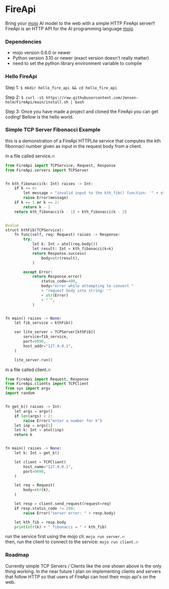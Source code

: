 # FireApi

Bring your [mojo]() AI model to the web with a simple HTTP FireApi server!!
FireApi is an HTTP API for the AI programming language [mojo]()

### Dependencies
 - mojo version 0.6.0 or newer
 - Python version 3.10 or newer (exact version doesn't really matter)
 - need to set the python library environment variable to compile

### Hello FireApi
Step 1: `$ mkdir hello_fire_api && cd hello_fire_api` <br>

Step 2: `$ curl -sS https://raw.githubusercontent.com/Jensen-holm/FireApi/main/install.sh | bash`

Step 3: Once you have made a project and cloned the FireApi you can get coding! Bellow is the hello world.


### Simple TCP Server Fibonacci Example

this is a demonstration of a FireApi HTTPLite service that computes the kth fibonnaci number given as input
in the request body from a client.

in a file called service.🔥
```py
from FireApi import TCPService, Request, Response
from FireApi.servers import TCPServer


fn kth_fibonacci(k: Int) raises -> Int:
    if k <= 0:
        let message = "invalid input to the kth_fib() function: '" + str(k) + "'"
        raise Error(message)
    if k == 1 or k == 2:
        return k - 1
    return kth_fibonacci(k - 1) + kth_fibonacci(k - 2)


@value
struct kthFib(TCPService):
    fn func(self, req: Request) raises -> Response:
        try:
            let k: Int = atol(req.body())
            let result: Int = kth_fibonacci(k=k)
            return Response.success(
                body=str(result),
            )

        except Error:
            return Response.error(
                status_code=400,
                body="error while attempting to convert "
                + "request body into string: '"
                + str(Error)
                + "'",
            )


fn main() raises -> None:
    let fib_service = kthFib()

    var lite_server = TCPServer[kthFib](
        service=fib_service,
        port=9090,
        host_addr="127.0.0.1",
    )

    lite_server.run()
```

in a file called client.🔥
```py
from FireApi import Request, Response
from FireApi.clients import TCPClient
from sys import argv
import random


fn get_k() raises -> Int:
    let args = argv()
    if len(args) < 2:
        raise Error("enter a number for k")
    let inp = args[1]
    let k: Int = atol(inp)
    return k


fn main() raises -> None:
    let k: Int = get_k()

    let client = TCPClient(
        host_name="127.0.0.1",
        port=9090,
    )

    let req = Request(
        body=str(k),
    )

    let resp = client.send_request(request=req)
    if resp.status_code != 200:
        raise Error("server error: " + resp.body)

    let kth_fib = resp.body
    print(str(k) + " fibonacci = " + kth_fib)
```

run the service first using the mojo cli: `mojo run server.🔥` <br>
then, run the client to connect to the service: `mojo run client.🔥` <br>

### Roadmap

Currently simple TCP Servers / Clients like the one shown above is the only thing working. In the near future I plan on implementing clients and servers that follow HTTP so that users of FireApi can host their mojo api's on the web.
